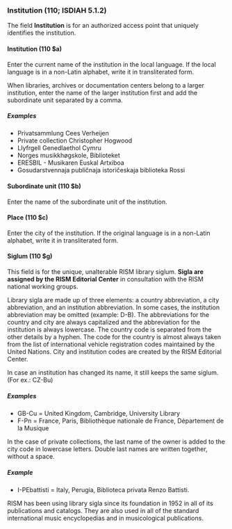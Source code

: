 ### Institution (110; ISDIAH 5.1.2)

The field **Institution** is for an authorized access point that uniquely identifies the institution.

#### Institution (110 $a)

Enter the current name of the institution in the local language. If the local language is in a non-Latin alphabet, write it in transliterated form.

When libraries, archives or documentation centers belong to a larger institution, enter the name of the larger institution first and add the subordinate unit separated by a comma.

##### Examples

- Privatsammlung Cees Verheijen
- Private collection Christopher Hogwood
- Llyfrgell Genedlaethol Cymru
- Norges musikkhøgskole, Biblioteket
- ERESBIL - Musikaren Euskal Artxiboa
- Gosudarstvennaja publičnaja istoričeskaja biblioteka Rossi

#### Subordinate unit (110 $b)

Enter the name of the subordinate unit of the institution.

  #### Place (110 $c)

Enter the city of the institution. If the original language is in a non-Latin alphabet, write it in transliterated form.

#### Siglum (110 $g)

This field is for the unique, unalterable RISM library siglum. **Sigla are assigned by the RISM Editorial Center** in consultation with the RISM national working groups.

Library sigla are made up of three elements: a country abbreviation, a city abbreviation, and an institution abbreviation. In some cases, the institution abbreviation may be omitted (example: D-B). The abbreviations for the country and city are always capitalized and the abbreviation for the institution is always lowercase. The country code is separated from the other details by a hyphen. The code for the country is almost always taken from the list of international vehicle registration codes maintained by the United Nations. City and institution codes are created by the RISM Editorial Center.

In case an institution has changed its name, it still keeps the same siglum. (For ex.: CZ-Bu)

##### Examples

- GB-Cu = United Kingdom, Cambridge, University Library
- F-Pn = France, Paris, Bibliothèque nationale de France, Département de la Musique

In the case of private collections, the last name of the owner is added to the city code in lowercase letters. Double last names are written together, without a space.

##### Example

- I-PEbattisti = Italy, Perugia, Biblioteca privata Renzo Battisti.

RISM has been using library sigla since its foundation in 1952 in all of its publications and catalogs. They are also used in all of the standard international music encyclopedias and in musicological publications.
